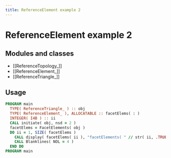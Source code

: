 ```yaml
---
title: ReferenceElement example 2
---
```


# ReferenceElement example 2

## Modules and classes

- [[ReferenceTopology_]]
- [[ReferenceElement_]]
- [[ReferenceTriangle_]]

## Usage

``` fortran
PROGRAM main
  TYPE( ReferenceTriangle_ ) :: obj
  TYPE( ReferenceElement_ ), ALLOCATABLE :: facetElems( : )
  INTEGER( I4B ) :: ii
  CALL initiate( obj, nsd = 2 )
  facetElems = FacetElements( obj )
  DO ii = 1, SIZE( facetElems )
    CALL display( facetElems( ii ), "facetElements( " // str( ii, .TRUE.) // " ) = " )
    CALL Blanklines( NOL = 4 )
  END DO
PROGRAM main
```
